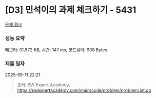 # [D3] 민석이의 과제 체크하기 - 5431 

[문제 링크](https://swexpertacademy.com/main/code/problem/problemDetail.do?contestProbId=AWVl3rWKDBYDFAXm) 

### 성능 요약

메모리: 31,872 KB, 시간: 147 ms, 코드길이: 908 Bytes

### 제출 일자

2025-05-11 22:21



> 출처: SW Expert Academy, https://swexpertacademy.com/main/code/problem/problemList.do